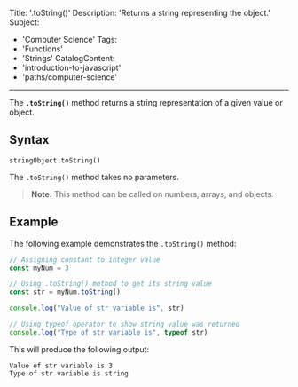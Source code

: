 
Title: '.toString()'
Description: 'Returns a string representing the object.'
Subject:
  - 'Computer Science'
Tags:
  - 'Functions'
  - 'Strings'
CatalogContent:
  - 'introduction-to-javascript'
  - 'paths/computer-science'
---

The **`.toString()`** method returns a string representation of a given value or object.

## Syntax

```pseudo
stringObject.toString()
```

The `.toString()` method takes no parameters.

> **Note:** This method can be called on numbers, arrays, and objects.

## Example

The following example demonstrates the `.toString()` method:

```js
// Assigning constant to integer value
const myNum = 3

// Using .toString() method to get its string value
const str = myNum.toString()

console.log("Value of str variable is", str)

// Using typeof operator to show string value was returned
console.log("Type of str variable is", typeof str)
```

This will produce the following output:

```shell
Value of str variable is 3
Type of str variable is string
```
